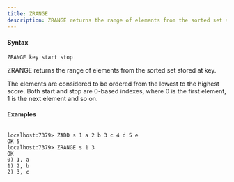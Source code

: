 ```yaml
---
title: ZRANGE
description: ZRANGE returns the range of elements from the sorted set stored at key.
---
```


<!-- This file is automatically generated. Any modifications made directly to this file
  may be overwritten. For more details on how this file is generated and how to use
  the related commands, refer to the documentation available in the `internal/cmd/cmd_*.go` files.
-->

#### Syntax

```
ZRANGE key start stop
```


ZRANGE returns the range of elements from the sorted set stored at key.

The elements are considered to be ordered from the lowest to the highest score. Both start and
stop are 0-based indexes, where 0 is the first element, 1 is the next element and so on.

#### Examples

```

localhost:7379> ZADD s 1 a 2 b 3 c 4 d 5 e
OK 5
localhost:7379> ZRANGE s 1 3
OK
0) 1, a
1) 2, b
2) 3, c

```
